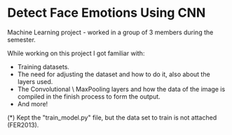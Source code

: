 # Detect Face Emotions Using CNN
Machine Learning project - worked in a group of 3 members during the semester. 
 
While working on this project I got familiar with:
- Training datasets.
- The need for adjusting the dataset and how to do it, also about the layers used.
- The Convolutional \ MaxPooling layers and how the data of the image is compiled in the finish process to form the output.
- And more!

(*) Kept the "train_model.py" file, but the data set to train is not attached (FER2013).
